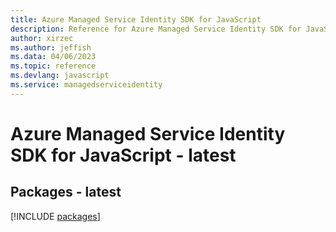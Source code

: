 ```yaml
---
title: Azure Managed Service Identity SDK for JavaScript
description: Reference for Azure Managed Service Identity SDK for JavaScript
author: xirzec
ms.author: jeffish
ms.data: 04/06/2023
ms.topic: reference
ms.devlang: javascript
ms.service: managedserviceidentity
---
```

# Azure Managed Service Identity SDK for JavaScript - latest
## Packages - latest
[!INCLUDE [packages](managed-service-identity-index.md)]